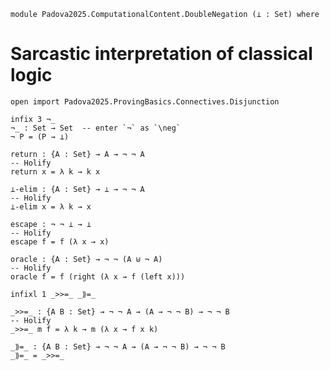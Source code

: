 ```
module Padova2025.ComputationalContent.DoubleNegation (⊥ : Set) where
```

# Sarcastic interpretation of classical logic

```
open import Padova2025.ProvingBasics.Connectives.Disjunction
```

```
infix 3 ¬_
¬_ : Set → Set  -- enter `¬` as `\neg`
¬ P = (P → ⊥)
```

```
return : {A : Set} → A → ¬ ¬ A
-- Holify
return x = λ k → k x
```

```
⊥-elim : {A : Set} → ⊥ → ¬ ¬ A
-- Holify
⊥-elim x = λ k → x
```

```
escape : ¬ ¬ ⊥ → ⊥
-- Holify
escape f = f (λ x → x)
```

```
oracle : {A : Set} → ¬ ¬ (A ⊎ ¬ A)
-- Holify
oracle f = f (right (λ x → f (left x)))
```

```
infixl 1 _>>=_ _⟫=_
```

```
_>>=_ : {A B : Set} → ¬ ¬ A → (A → ¬ ¬ B) → ¬ ¬ B
-- Holify
_>>=_ m f = λ k → m (λ x → f x k)
```

```
_⟫=_ : {A B : Set} → ¬ ¬ A → (A → ¬ ¬ B) → ¬ ¬ B
_⟫=_ = _>>=_
```
